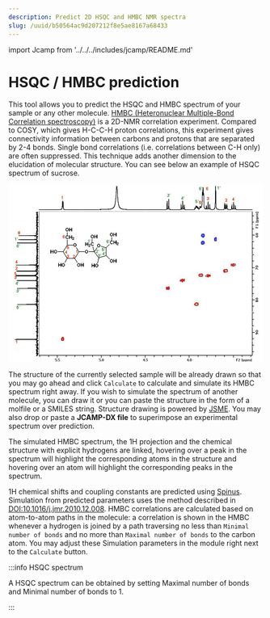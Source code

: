 ```yaml
---
description: Predict 2D HSQC and HMBC NMR spectra
slug: /uuid/b50564ac9d207212f8e5ae8167a68433
---
```


import Jcamp from '../../../includes/jcamp/README.md'

# HSQC / HMBC prediction

This tool allows you to predict the HSQC and HMBC spectrum of your sample or any other molecule. 
[HMBC (Heteronuclear Multiple-Bond Correlation spectroscopy)](https://nmr.chem.columbia.edu/content/hsqc-and-hmbc) is a 2D-NMR correlation experiment. Compared to COSY, which gives H-C-C-H proton correlations, this experiment gives connectivity information between carbons and protons that are separated by 2-4 bonds. Single bond correlations (i.e. correlations between C-H only) are often suppressed. This technique adds another dimension to the elucidation of molecular structure. You can see below an example of HSQC spectrum of sucrose. 

![spectrum](hsqc_spectrum.jpeg)

The structure of the currently selected sample will be already drawn so that you may go ahead and click `Calculate` to calculate and simulate its HMBC spectrum right away. If you wish to simulate the spectrum of another molecule, you can draw it or you can paste the structure in the form of a molfile or a SMILES string. Structure drawing is powered by [JSME](https://peter-ertl.com/jsme/). You may also drop or paste a **JCAMP-DX file** to superimpose an experimental spectrum over prediction.

<Jcamp/>

The simulated HMBC spectrum, the 1H projection and the chemical structure with explicit hydrogens are linked, hovering over a peak in the spectrum will highlight the corresponding atoms in the structure and hovering over an atom will highlight the corresponding peaks in the spectrum.

1H chemical shifts and coupling constants are predicted using [Spinus](http://www2.chemie.uni-erlangen.de/services/spinus/). Simulation from predicted parameters uses the method described in [DOI:10.1016/j.jmr.2010.12.008](http://www.sciencedirect.com/science/article/pii/S1090780710004003). HMBC correlations are calculated based on atom-to-atom paths in the molecule: a correlation is shown in the HMBC whenever a hydrogen is joined by a path traversing no less than `Minimal number of bonds` and no more than `Maximal number of bonds` to the carbon atom. You may adjust these Simulation parameters in the module right next to the `Calculate` button. 

:::info HSQC spectrum  

A HSQC spectrum can be obtained by setting Maximal number of bonds and Minimal number of bonds to 1.  

:::

